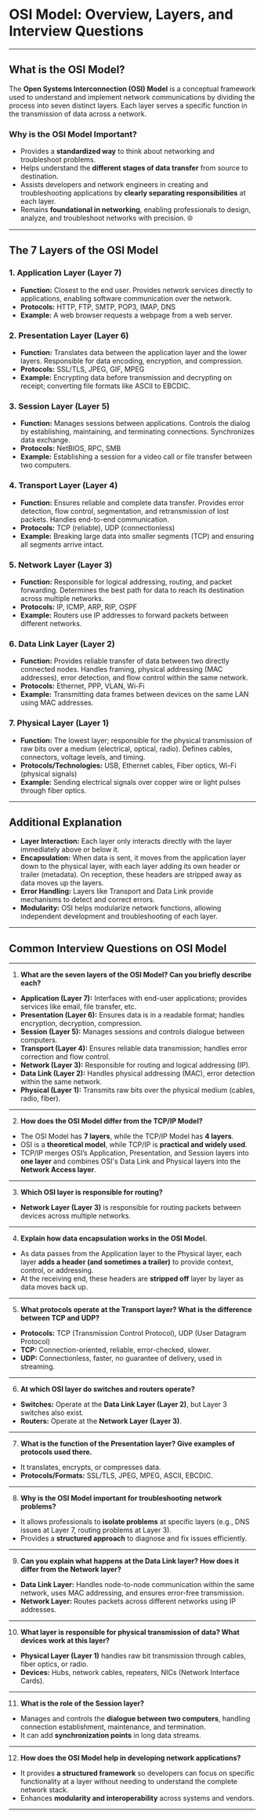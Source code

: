 # OSI Model: Overview, Layers, and Interview Questions

---

## What is the OSI Model?

The **Open Systems Interconnection (OSI) Model** is a conceptual framework used to understand and implement network communications by dividing the process into seven distinct layers. Each layer serves a specific function in the transmission of data across a network.

### Why is the OSI Model Important?
- Provides a **standardized way** to think about networking and troubleshoot problems.
- Helps understand the **different stages of data transfer** from source to destination.
- Assists developers and network engineers in creating and troubleshooting applications by **clearly separating responsibilities** at each layer.
- Remains **foundational in networking**, enabling professionals to design, analyze, and troubleshoot networks with precision. 🌐

---

## The 7 Layers of the OSI Model

### 1. Application Layer (Layer 7)
- **Function:** Closest to the end user. Provides network services directly to applications, enabling software communication over the network.
- **Protocols:** HTTP, FTP, SMTP, POP3, IMAP, DNS
- **Example:** A web browser requests a webpage from a web server.

### 2. Presentation Layer (Layer 6)
- **Function:** Translates data between the application layer and the lower layers. Responsible for data encoding, encryption, and compression.
- **Protocols:** SSL/TLS, JPEG, GIF, MPEG
- **Example:** Encrypting data before transmission and decrypting on receipt; converting file formats like ASCII to EBCDIC.

### 3. Session Layer (Layer 5)
- **Function:** Manages sessions between applications. Controls the dialog by establishing, maintaining, and terminating connections. Synchronizes data exchange.
- **Protocols:** NetBIOS, RPC, SMB
- **Example:** Establishing a session for a video call or file transfer between two computers.

### 4. Transport Layer (Layer 4)
- **Function:** Ensures reliable and complete data transfer. Provides error detection, flow control, segmentation, and retransmission of lost packets. Handles end-to-end communication.
- **Protocols:** TCP (reliable), UDP (connectionless)
- **Example:** Breaking large data into smaller segments (TCP) and ensuring all segments arrive intact.

### 5. Network Layer (Layer 3)
- **Function:** Responsible for logical addressing, routing, and packet forwarding. Determines the best path for data to reach its destination across multiple networks.
- **Protocols:** IP, ICMP, ARP, RIP, OSPF
- **Example:** Routers use IP addresses to forward packets between different networks.

### 6. Data Link Layer (Layer 2)
- **Function:** Provides reliable transfer of data between two directly connected nodes. Handles framing, physical addressing (MAC addresses), error detection, and flow control within the same network.
- **Protocols:** Ethernet, PPP, VLAN, Wi-Fi
- **Example:** Transmitting data frames between devices on the same LAN using MAC addresses.

### 7. Physical Layer (Layer 1)
- **Function:** The lowest layer; responsible for the physical transmission of raw bits over a medium (electrical, optical, radio). Defines cables, connectors, voltage levels, and timing.
- **Protocols/Technologies:** USB, Ethernet cables, Fiber optics, Wi-Fi (physical signals)
- **Example:** Sending electrical signals over copper wire or light pulses through fiber optics.

---

## Additional Explanation

- **Layer Interaction:** Each layer only interacts directly with the layer immediately above or below it.
- **Encapsulation:** When data is sent, it moves from the application layer down to the physical layer, with each layer adding its own header or trailer (metadata). On reception, these headers are stripped away as data moves up the layers.
- **Error Handling:** Layers like Transport and Data Link provide mechanisms to detect and correct errors.
- **Modularity:** OSI helps modularize network functions, allowing independent development and troubleshooting of each layer.

---

## Common Interview Questions on OSI Model

---

1. **What are the seven layers of the OSI Model? Can you briefly describe each?**

- **Application (Layer 7):** Interfaces with end-user applications; provides services like email, file transfer, etc.
- **Presentation (Layer 6):** Ensures data is in a readable format; handles encryption, decryption, compression.
- **Session (Layer 5):** Manages sessions and controls dialogue between computers.
- **Transport (Layer 4):** Ensures reliable data transmission; handles error correction and flow control.
- **Network (Layer 3):** Responsible for routing and logical addressing (IP).
- **Data Link (Layer 2):** Handles physical addressing (MAC), error detection within the same network.
- **Physical (Layer 1):** Transmits raw bits over the physical medium (cables, radio, fiber).

---

2. **How does the OSI Model differ from the TCP/IP Model?**

- The OSI Model has **7 layers**, while the TCP/IP Model has **4 layers**.
- OSI is a **theoretical model**, while TCP/IP is **practical and widely used**.
- TCP/IP merges OSI’s Application, Presentation, and Session layers into **one layer** and combines OSI's Data Link and Physical layers into the **Network Access layer**.

---

3. **Which OSI layer is responsible for routing?**

- **Network Layer (Layer 3)** is responsible for routing packets between devices across multiple networks.

---

4. **Explain how data encapsulation works in the OSI Model.**

- As data passes from the Application layer to the Physical layer, each layer **adds a header (and sometimes a trailer)** to provide context, control, or addressing.
- At the receiving end, these headers are **stripped off** layer by layer as data moves back up.

---

5. **What protocols operate at the Transport layer? What is the difference between TCP and UDP?**

- **Protocols:** TCP (Transmission Control Protocol), UDP (User Datagram Protocol)
- **TCP:** Connection-oriented, reliable, error-checked, slower.
- **UDP:** Connectionless, faster, no guarantee of delivery, used in streaming.

---

6. **At which OSI layer do switches and routers operate?**

- **Switches:** Operate at the **Data Link Layer (Layer 2)**, but Layer 3 switches also exist.
- **Routers:** Operate at the **Network Layer (Layer 3)**.

---

7. **What is the function of the Presentation layer? Give examples of protocols used there.**

- It translates, encrypts, or compresses data.
- **Protocols/Formats:** SSL/TLS, JPEG, MPEG, ASCII, EBCDIC.

---

8. **Why is the OSI Model important for troubleshooting network problems?**

- It allows professionals to **isolate problems** at specific layers (e.g., DNS issues at Layer 7, routing problems at Layer 3).
- Provides a **structured approach** to diagnose and fix issues efficiently.

---

9. **Can you explain what happens at the Data Link layer? How does it differ from the Network layer?**

- **Data Link Layer:** Handles node-to-node communication within the same network, uses MAC addressing, and ensures error-free transmission.
- **Network Layer:** Routes packets across different networks using IP addresses.

---

10. **What layer is responsible for physical transmission of data? What devices work at this layer?**

- **Physical Layer (Layer 1)** handles raw bit transmission through cables, fiber optics, or radio.
- **Devices:** Hubs, network cables, repeaters, NICs (Network Interface Cards).

---

11. **What is the role of the Session layer?**

- Manages and controls the **dialogue between two computers**, handling connection establishment, maintenance, and termination.
- It can add **synchronization points** in long data streams.

---

12. **How does the OSI Model help in developing network applications?**

- It provides **a structured framework** so developers can focus on specific functionality at a layer without needing to understand the complete network stack.
- Enhances **modularity and interoperability** across systems and vendors.

---



